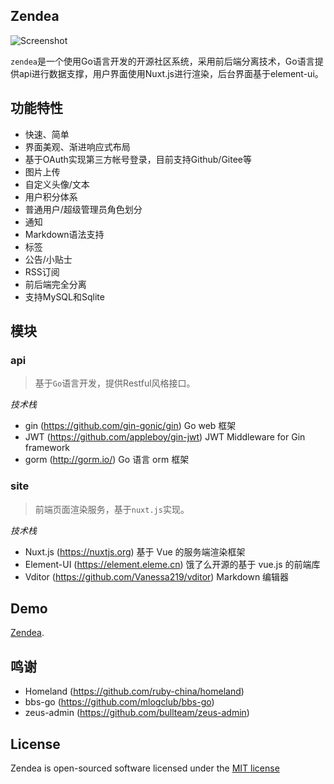## Zendea

![Screenshot](https://static.oschina.net/uploads/img/202005/12175624_rNXm.jpg)

`zendea`是一个使用Go语言开发的开源社区系统，采用前后端分离技术，Go语言提供api进行数据支撑，用户界面使用Nuxt.js进行渲染，后台界面基于element-ui。

## 功能特性

* 快速、简单
* 界面美观、渐进响应式布局
* 基于OAuth实现第三方帐号登录，目前支持Github/Gitee等
* 图片上传
* 自定义头像/文本
* 用户积分体系
* 普通用户/超级管理员角色划分
* 通知
* Markdown语法支持
* 标签
* 公告/小贴士
* RSS订阅
* 前后端完全分离
* 支持MySQL和Sqlite

## 模块

### api

> 基于`Go`语言开发，提供Restful风格接口。

*技术栈*
- gin (https://github.com/gin-gonic/gin) Go web 框架
- JWT (https://github.com/appleboy/gin-jwt) JWT Middleware for Gin framework
- gorm (http://gorm.io/) Go 语言 orm 框架

### site

> 前端页面渲染服务，基于`nuxt.js`实现。

*技术栈*
- Nuxt.js (https://nuxtjs.org) 基于 Vue 的服务端渲染框架
- Element-UI (https://element.eleme.cn) 饿了么开源的基于 vue.js 的前端库
- Vditor (https://github.com/Vanessa219/vditor) Markdown 编辑器

## Demo
[Zendea](http://zendea.com/).

## 鸣谢
- Homeland (https://github.com/ruby-china/homeland)
- bbs-go (https://github.com/mlogclub/bbs-go)
- zeus-admin (https://github.com/bullteam/zeus-admin)

## License
Zendea is open-sourced software licensed under the [MIT license](http://opensource.org/licenses/MIT)
